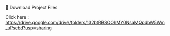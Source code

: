 🔗 Download Project Files

Click here : https://drive.google.com/drive/folders/132btRBSOOhMY0NsaMQpdbW5Wm_uPsebd?usp=sharing
